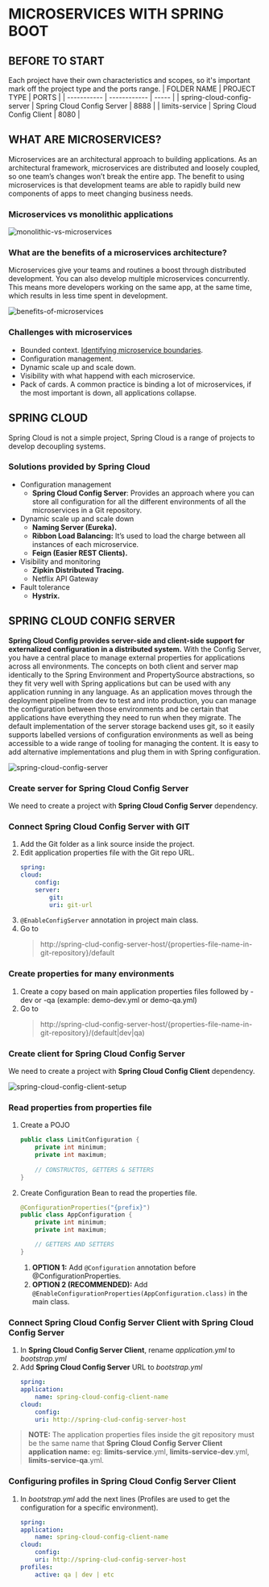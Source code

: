 # MICROSERVICES WITH SPRING BOOT
## BEFORE TO START
Each project have their own characteristics and scopes, so it's important mark off the project type and the ports range.
| FOLDER NAME | PROJECT TYPE | PORTS |
| ----------- | ------------ | ----- |
| spring-cloud-config-server | Spring Cloud Config Server | 8888 |
| limits-service | Spring Cloud Config Client | 8080 |
## WHAT ARE MICROSERVICES?
Microservices are an architectural approach to building applications. As an architectural framework, microservices are distributed and loosely coupled, so one team’s changes won’t break the entire app. The benefit to using microservices is that development teams are able to rapidly build new components of apps to meet changing business needs.
### Microservices vs monolithic applications
![monolithic-vs-microservices](https://raw.githubusercontent.com/droidark/microservices/master/diagrams/monolithic-vs-microservices.svg)
### What are the benefits of a microservices architecture?
Microservices give your teams and routines a boost through distributed development. You can also develop multiple microservices concurrently. This means more developers working on the same app, at the same time, which results in less time spent in development.

![benefits-of-microservices](https://raw.githubusercontent.com/droidark/microservices/master/diagrams/benefits-of-microservices.svg)

### Challenges with microservices
- Bounded context. [Identifying microservice boundaries](https://docs.microsoft.com/en-us/azure/architecture/microservices/model/microservice-boundaries).
- Configuration management.
- Dynamic scale up and scale down.
- Visibility with what happend with each microservice.
- Pack of cards. A common practice is binding a lot of microservices, if the most important is down, all applications collapse.
## SPRING CLOUD
Spring Cloud is not a simple project, Spring Cloud is a range of projects to develop decoupling systems.
### Solutions provided by Spring Cloud
- Configuration management
    - **Spring Cloud Config Server**: Provides an approach where you can store all configuration for all the different environments of all the microservices in a Git repository.
- Dynamic scale up and scale down
    - **Naming Server (Eureka).**
    - **Ribbon Load Balancing:** It’s used to load the charge between all instances of each microservice.
    - **Feign (Easier REST Clients).**
- Visibility and monitoring
    - **Zipkin Distributed Tracing.**
    - Netflix API Gateway
- Fault tolerance
    - **Hystrix.**
## SPRING CLOUD CONFIG SERVER
**Spring Cloud Config provides server-side and client-side support for externalized configuration in a distributed system.** With the Config Server, you have a central place to manage external properties for applications across all environments. The concepts on both client and server map identically to the Spring Environment and PropertySource abstractions, so they fit very well with Spring applications but can be used with any application running in any language. As an application moves through the deployment pipeline from dev to test and into production, you can manage the configuration between those environments and be certain that applications have everything they need to run when they migrate. The default implementation of the server storage backend uses git, so it easily supports labelled versions of configuration environments as well as being accessible to a wide range of tooling for managing the content. It is easy to add alternative implementations and plug them in with Spring configuration.

![spring-cloud-config-server](https://raw.githubusercontent.com/droidark/microservices/master/diagrams/spring-cloud-config-server.svg)

### Create server for Spring Cloud Config Server
We need to create a project with **Spring Cloud Config Server** dependency.
### Connect Spring Cloud Config Server with GIT
1. Add the Git folder as a link source inside the project.
1. Edit application properties file with the Git repo URL.
    ```yml
    spring:
    cloud:
        config:
        server:
            git:
            uri: git-url
    ```
1. `@EnableConfigServer` annotation in project main class.
1. Go to
    > http://spring-clud-config-server-host/{properties-file-name-in-git-repository}/default
### Create properties for many environments
1. Create a copy based on main application properties files followed by -dev or -qa (example: demo-dev.yml or demo-qa.yml)
1. Go to 
    > http://spring-clud-config-server-host/{properties-file-name-in-git-repository}/(default|dev|qa)

### Create client for Spring Cloud Config Server
We need to create a project with **Spring Cloud Config Client** dependency.

![spring-cloud-config-client-setup](https://raw.githubusercontent.com/droidark/microservices/master/diagrams/spring-cloud-config-client.png)

### Read properties from properties file
1. Create a POJO
    ```java
    public class LimitConfiguration {
        private int minimum;
        private int maximum;
        
        // CONSTRUCTOS, GETTERS & SETTERS
    }
    ```
1. Create Configuration Bean to read the properties file.
    ```java
    @ConfigurationProperties("{prefix}")
    public class AppConfiguration {
        private int minimum;
        private int maximum;

        // GETTERS AND SETTERS
    }
    ```
    1. **OPTION 1:** Add `@Configuration` annotation before @ConfigurationProperties.
    1. **OPTION 2 (RECOMMENDED):** Add `@EnableConfigurationProperties(AppConfiguration.class)` in the main class.

### Connect Spring Cloud Config Server Client with Spring Cloud Config Server
1. In **Spring Cloud Config Server Client**, rename *application.yml* to *bootstrap.yml*
1. Add **Spring Cloud Config Server** URL to *bootstrap.yml*
    ```yml
    spring:
    application:
        name: spring-cloud-config-client-name
    cloud:
        config:
        uri: http://spring-clud-config-server-host
    ```
> **NOTE:** The application properties files inside the git repository must be the same name that **Spring Cloud Config Server Client application name:** eg: **limits-service**.yml, **limits-service-dev**.yml, **limits-service-qa**.yml.
### Configuring profiles in Spring Cloud Config Server Client
1. In *bootstrap.yml* add the next lines (Profiles are used to get the configuration for a specific environment).
    ```yml
    spring:
    application:
        name: spring-cloud-config-client-name
    cloud:
        config:
        uri: http://spring-clud-config-server-host
    profiles:
        active: qa | dev | etc
    ```